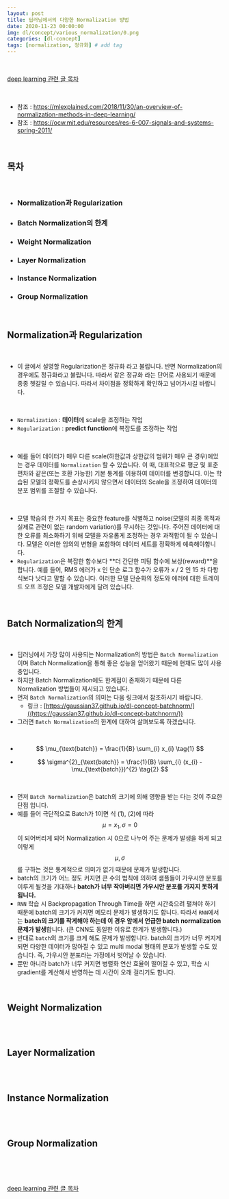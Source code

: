 ```yaml
---
layout: post
title: 딥러닝에서의 다양한 Normalization 방법
date: 2020-11-23 00:00:00
img: dl/concept/various_normalization/0.png
categories: [dl-concept]
tags: [normalization, 정규화] # add tag
---
```


<br>

[deep learning 관련 글 목차](https://gaussian37.github.io/dl-concept-table/)

<br>

- 참조 : https://mlexplained.com/2018/11/30/an-overview-of-normalization-methods-in-deep-learning/
- 참조 : https://ocw.mit.edu/resources/res-6-007-signals-and-systems-spring-2011/

<br>

## **목차**

<br>

- ### Normalization과 Regularization
- ### Batch Normalization의 한계
- ### Weight Normalization
- ### Layer Normalization
- ### Instance Normalization
- ### Group Normalization

<br>

## **Normalization과 Regularization**

<br>

- 이 글에서 설명할 Regularization은 정규화 라고 불립니다. 반면 Normalization의 경우에도 정규화라고 불립니다. 따라서 같은 정규화 라는 단어로 사용되기 때문에 종종 헷갈릴 수 있습니다. 따라서 차이점을 정확하게 확인하고 넘어가시길 바랍니다.

<br>

- `Normalization` : **데이터**에 scale을 조정하는 작업
- `Regularization` : **predict function**에 복잡도를 조정하는 작업

<br>

- 예를 들어 데이터가 매우 다른 scale(하한값과 상한값의 범위가 매우 큰 경우)에있는 경우 데이터를 `Normalization` 할 수 있습니다. 이 때, 대표적으로 평균 및 표준 편차와 같은(또는 호환 가능한) 기본 통계를 이용하여 데이터를 변경합니다. 이는 학습된 모델의 정확도를 손상시키지 않으면서 데이터의 Scale을 조정하여 데이터의 분포 범위를 조절할 수 있습니다.

<br>

- 모델 학습의 한 가지 목표는 중요한 feature를 식별하고 noise(모델의 최종 목적과 실제로 관련이 없는 random variation)를 무시하는 것입니다. 주어진 데이터에 대한 오류를 최소화하기 위해 모델을 자유롭게 조정하는 경우 과적합이 될 수 있습니다. 모델은 이러한 임의의 변형을 포함하여 데이터 세트를 정확하게 예측해야합니다.
- `Regularization`은 복잡한 함수보다 **더 간단한 피팅 함수에 보상(reward)**을 합니다. 예를 들어, RMS 에러가 x 인 단순 로그 함수가 오류가 x / 2 인 15 차 다항식보다 낫다고 말할 수 있습니다. 이러한 모델 단순화의 정도와 에러에 대한 트레이드 오프 조정은 모델 개발자에게 달려 있습니다.

<br>

## **Batch Normalization의 한계**

<br>

- 딥러닝에서 가장 많이 사용되는 Normalization의 방법은 `Batch Normalization`이며 Batch Normalization을 통해 좋은 성능을 얻어왔기 때문에 현재도 많이 사용중입니다.
- 하지만 Batch Normalization에도 한계점이 존재하기 때문에 다른 Normalization 방법들이 제시되고 있습니다.
- 먼저 `Batch Normalization`의 의미는 다음 링크에서 참조하시기 바랍니다.
    - 링크 : [https://gaussian37.github.io/dl-concept-batchnorm/]((https://gaussian37.github.io/dl-concept-batchnorm/))
- 그러면 `Batch Normalization`의 한계에 대하여 살펴보도록 하겠습니다.

<br>

- $$ \mu_{\text{batch}} = \frac{1}{B} \sum_{i} x_{i} \tag{1} $$

- $$ \sigma^{2}_{\text{batch}} = \frac{1}{B} \sum_{i} (x_{i} - \mu_{\text{batch}})^{2} \tag{2} $$

<br>

- 먼저 `Batch Normalization`은 batch의 크기에 의해 영향을 받는 다는 것이 주요한 단점 입니다.
- 예를 들어 극단적으로 Batch가 1이면 식 (1), (2)에 따라 $$ \mu = x_{1}, \sigma = 0 $$ 이 되어버리게 되어 Normalization 시 0으로 나누어 주는 문제가 발생을 하게 되고 이렇게 $$ \mu, \sigma $$ 를 구하는 것은 통계적으로 의미가 없기 때문에 문제가 발생합니다.
- batch의 크기가 어느 정도 커지면 큰 수의 법칙에 의하여 샘플들이 가우시안 분포를 이루게 될것을 기대하나 **batch가 너무 작아버리면 가우시안 분포를 가지지 못하게 됩니다.**
- `RNN` 학습 시 Backpropagation Through Time을 하면 시간축으려 펼쳐야 하기 때문에 batch의 크기가 커지면 메모리 문제가 발생하기도 합니다. 따라서 `RNN`에서는 **batch의 크기를 작게해야 하는데 이 경우 앞에서 언급한 batch normalization 문제가 발생**합니다. (큰 CNN도 동일한 이유로 한계가 발생합니다.)
- 반대로 `batch`의 크기를 크게 해도 문제가 발생합니다. batch의 크기가 너무 커지게 되면 다양한 데이터가 많아질 수 있고 multi modal 형태의 분포가 발생할 수도 있습니다. 즉, 가우시안 분포라는 가정에서 벗어날 수 있습니다.
- 뿐만 아니라 batch가 너무 커지면 병렬화 연산 효율이 떨어질 수 있고, 학습 시 gradient를 계산해서 반영하는 데 시간이 오래 걸리기도 합니다.

<br>

## **Weight Normalization**

<br>

<br>


## **Layer Normalization**

<br>

<br>


## **Instance Normalization**

<br>

<br>


## **Group Normalization**

<br>

<br>





<br>

[deep learning 관련 글 목차](https://gaussian37.github.io/dl-concept-table/)

<br>